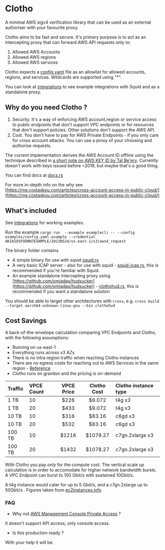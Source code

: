 # Clotho

A minimal AWS sigv4 verification library that can be used as an external authoriser with your favourite proxy.

Clotho aims to be fast and secure. It's primary purpose is to act as an intercepting proxy that can forward AWS API requests only to: 
1. Allowed AWS Accounts
2. Allowed AWS regions
3. Allowed AWS services

Clotho expects a [config.yaml](./examples/config.yaml.example) file as an allowlist for allowed accounts, regions, and services.
Wildcards are supported using "*".

You can look at [integrations](https://github.com/ClothoProxy/integrations) to see example integrations with Squid and as a standalone proxy.

## Why do you need Clotho ?

1. Security. It's a way of enforcing AWS account,region or service access to public endpoints that don't support VPC endpoints or for resources that don't support policies. Other solutions don't support the AWS API.
2. Cost. You don't have to pay for AWS Private Endpoints - if you only care for cross account attacks. You can use a proxy of your choosing and authorise requests.


The current implementation derives the AWS Account ID offline using the technique described in [a short note on AWS KEY ID by Tal Be'ery](https://medium.com/@TalBeerySec/a-short-note-on-aws-key-id-f88cc4317489). Currently doesn't work with keys issued before ~2019, but maybe that's a good thing.

You can find docs at [docs.rs](https://docs.rs/clotho/0.1.4/clotho/)

For more in-depth info on the why see [https://me.costaskou.com/articles/cross-account-access-in-public-cloud/](https://me.costaskou.com/articles/cross-account-access-in-public-cloud/)

## What's included

See [integrations](https://github.com/ClothoProxy/integrations) for working examples.


Run the example
`cargo run  --example examplecli -- --config examples/config.yaml.example --credential AKIAIOSFODNN7EXAMPLE/20130524/us-east-1/s3/aws4_request`

The binary folder contains
- A simple binary for use with squid [squid.rs](./src/bin/squid.rs)
- A very basic ICAP server - also for use with squid - [squid-icap.rs](./src/bin/squid-icap.rs), this is recommended if you're familiar with Squid.
- An example standalone intercepting proxy using [https://github.com/omjadas/hudsucker](https://github.com/omjadas/hudsucker) - [clothohud.rs](./src/bin/clothohud.rs), this is recommended if you want a standalone solution


You should be able to target other architectures with `cross`, e.g.
`cross build --target aarch64-unknown-linux-gnu --bin clothohud`



## Cost Savings

A back-of-the-envelope calculation comparing VPC Endpoints and Clotho, with the following assumptions:

- Running on us-east-1
- Everything runs across x3 AZs
- There is no intra region traffic when reaching Clotho instances 
- There are no egress costs for reaching out to AWS Services in the same region - [Reference](https://aws.amazon.com/blogs/architecture/overview-of-data-transfer-costs-for-common-architectures/)
- Clotho runs on graviton and the pricing is on-demand

| Traffic | VPCE Count | VPCE Price | Clotho Cost | Clotho instance type|
| :-- | :-- |:--: | :--: | :-- |
|  1 TB   | 10                 |  $226    | $9.072  | t4g x3 |
| 1 TB    | 20                 |  $433   | $9.072 | t4g x3 |
| 10 TB   | 10                 |  $316  | $83.16  | c6gd x3 |
| 10 TB   | 20                 |  $532 | $83.16   | c6gd x3 |
| 100 TB  | 10                 |  $1216 | $1078.27 | c7gn.2xlarge x3 |
| 100 TB  | 20                 |  $1432 | $1078.27 | c7gn.2xlarge x3 |

With Clotho you pay _only_ for the compute cost.
The vertical scale up calculation is in order to accomodate for higher network bandwidth bursts.
A VPC Endpoint can burst to 100 Gbit/s with sustained 10Gbit/s.

A t4g instance would cater for up to 5 Gbit/s, and a c7gn.2xlarge up to 50Gbit/s . Figures taken from [ec2instances.info](https://instances.vantage.sh/?filter=graviton)


### FAQ
- Why not [AWS Management Console Private Access](https://docs.aws.amazon.com/awsconsolehelpdocs/latest/gsg/console-private-access.html) ?

It doesn't support API access, only console access.

- Is this production ready ?

With your help it will be.

